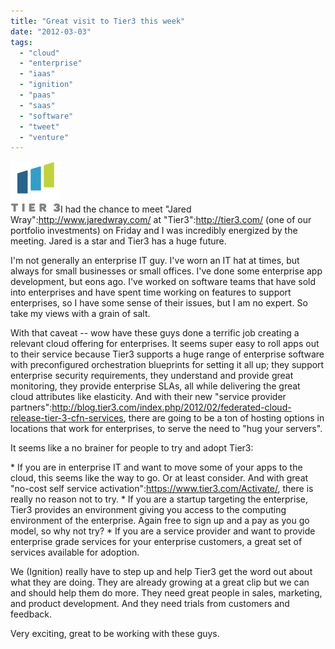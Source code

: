 ```yaml
---
title: "Great visit to Tier3 this week"
date: "2012-03-03"
tags: 
  - "cloud"
  - "enterprise"
  - "iaas"
  - "ignition"
  - "paas"
  - "saas"
  - "software"
  - "tweet"
  - "venture"
---
```


[![](images/tier3.png "tier3")](http://theludwigs.com/wp-content/uploads/2012/03/tier3.png)I had the chance to meet "Jared Wray":http://www.jaredwray.com/ at "Tier3":http://tier3.com/ (one of our portfolio investments) on Friday and I was incredibly energized by the meeting. Jared is a star and Tier3 has a huge future.

I'm not generally an enterprise IT guy. I've worn an IT hat at times, but always for small businesses or small offices. I've done some enterprise app development, but eons ago. I've worked on software teams that have sold into enterprises and have spent time working on features to support enterprises, so I have some sense of their issues, but I am no expert. So take my views with a grain of salt.

With that caveat -- wow have these guys done a terrific job creating a relevant cloud offering for enterprises. It seems super easy to roll apps out to their service because Tier3 supports a huge range of enterprise software with preconfigured orchestration blueprints for setting it all up; they support enterprise security requirements, they understand and provide great monitoring, they provide enterprise SLAs, all while delivering the great cloud attributes like elasticity. And with their new "service provider partners":http://blog.tier3.com/index.php/2012/02/federated-cloud-release-tier-3-cfn-services, there are going to be a ton of hosting options in locations that work for enterprises, to serve the need to "hug your servers".

It seems like a no brainer for people to try and adopt Tier3:

\* If you are in enterprise IT and want to move some of your apps to the cloud, this seems like the way to go. Or at least consider. And with great "no-cost self service activation":https://www.tier3.com/Activate/, there is really no reason not to try. \* If you are a startup targeting the enterprise, Tier3 provides an environment giving you access to the computing environment of the enterprise. Again free to sign up and a pay as you go model, so why not try? \* If you are a service provider and want to provide enterprise grade services for your enterprise customers, a great set of services available for adoption.

We (Ignition) really have to step up and help Tier3 get the word out about what they are doing. They are already growing at a great clip but we can and should help them do more. They need great people in sales, marketing, and product development. And they need trials from customers and feedback.

Very exciting, great to be working with these guys.
